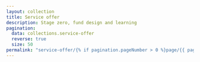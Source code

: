 ```yaml
---
layout: collection
title: Service offer
description: Stage zero, fund design and learning
pagination:
  data: collections.service-offer
  reverse: true
  size: 50
permalink: "service-offer/{% if pagination.pageNumber > 0 %}page/{{ pagination.pageNumber + 1 }}{% endif %}/"
---
```

